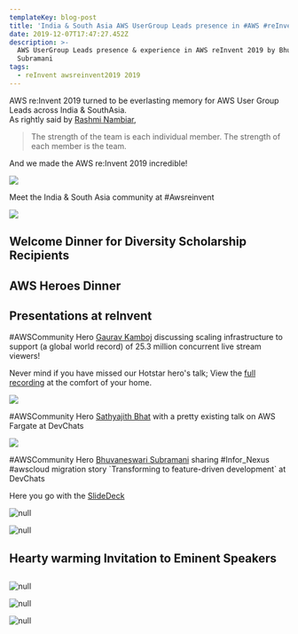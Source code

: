```yaml
---
templateKey: blog-post
title: 'India & South Asia AWS UserGroup Leads presence in #AWS #reInvent 2019'
date: 2019-12-07T17:47:27.452Z
description: >-
  AWS UserGroup Leads presence & experience in AWS reInvent 2019 by Bhuvaneswari
  Subramani
tags:
  - reInvent awsreinvent2019 2019
---
```

AWS re:Invent 2019 turned to be everlasting memory for AWS User Group Leads across India & SouthAsia. \
As rightly said by [Rashmi Nambiar](https://twitter.com/RashmiNbr),

> The strength of the team is each individual member. The strength of each member is the team. 

And we made the AWS re:Invent 2019 incredible!

![](/img/incredible.png)



Meet the India & South Asia community at #Awsreinvent 

![](/img/reinvent2019_teamindia.png)

## Welcome Dinner for Diversity Scholarship Recipients



## AWS Heroes Dinner

## 

## Presentations at reInvent

\#AWSCommunity Hero [Gaurav Kamboj](https://twitter.com/OyeHooye) discussing scaling infrastructure to support (a global world record) of 25.3 million concurrent live stream viewers!

Never mind if you have missed our Hotstar hero's talk; View the [full recording](https://youtu.be/mFpqrVxxwKc) at the comfort of your home.

![](/img/communitytrack_gaurav.png)

\#AWSCommunity Hero [Sathyajith Bhat](https://twitter.com/SathyaBhat) with a pretty existing talk on AWS Fargate at DevChats

![](/img/reinvent2019_sathyatalk.png)

\#AWSCommunity Hero [Bhuvaneswari Subramani](https://twitter.com/installjournal) sharing #Infor_Nexus #awscloud migration story \`Transforming to feature-driven development\` at DevChats

Here you go with the [SlideDeck](http://bit.ly/reInvent_FDD)

![null](/img/awsreinvent_devchat.png)



![null](/img/reinvent_talk_sukanya.jpg)

## 

## 

## Hearty warming Invitation to Eminent Speakers

## 

![null](/img/reinvent_speakerinvite_2.png)

![null](/img/reinvent_speakerinvite_3.png)

![null](/img/reinvent_speakerinvite_4.png)
